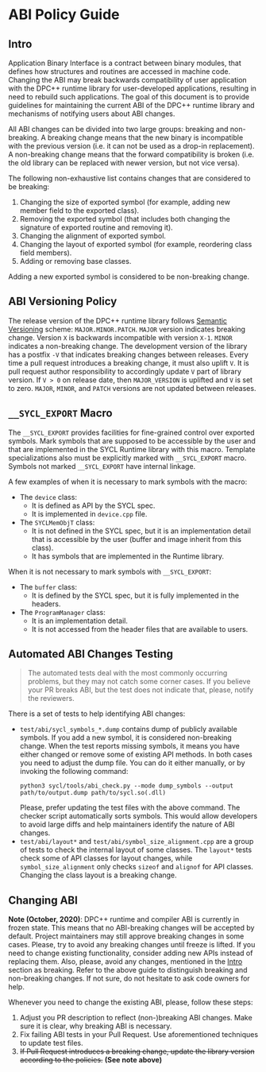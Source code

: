 # ABI Policy Guide

## Intro

Application Binary Interface is a contract between binary modules, that defines
how structures and routines are accessed in machine code. Changing the ABI may
break backwards compatibility of user application with the DPC++ runtime library
for user-developed applications, resulting in need to rebuild such applications.
The goal of this document is to provide guidelines for maintaining the current
ABI of the DPC++ runtime library and mechanisms of notifying users about ABI
changes.

All ABI changes can be divided into two large groups: breaking and non-breaking.
A breaking change means that the new binary is incompatible with the previous
version (i.e. it can not be used as a drop-in replacement). A non-breaking
change means that the forward compatibility is broken (i.e. the old library
can be replaced with newer version, but not vice versa).

The following non-exhaustive list contains changes that are considered to be
breaking:

1. Changing the size of exported symbol (for example, adding new member field
   to the exported class).
1. Removing the exported symbol (that includes both changing the signature of
   exported routine and removing it).
1. Changing the alignment of exported symbol.
1. Changing the layout of exported symbol (for example, reordering class field
   members).
1. Adding or removing base classes.

Adding a new exported symbol is considered to be non-breaking change.

## ABI Versioning Policy

The release version of the DPC++ runtime library follows
[Semantic Versioning](https://semver.org/) scheme: `MAJOR.MINOR.PATCH`. `MAJOR`
version indicates breaking change. Version `X` is backwards incompatible with
version `X-1`. `MINOR` indicates a non-breaking change. The development version
of the library has a postfix `-V` that indicates breaking changes between
releases. Every time a pull request introduces a breaking change, it must also
uplift `V`. It is pull request author responsibility to accordingly update
`V` part of library version. If `V > 0` on release date, then `MAJOR_VERSION`
is uplifted and `V` is set to zero. `MAJOR`, `MINOR`, and `PATCH` versions are
not updated between releases.

## `__SYCL_EXPORT` Macro

The `__SYCL_EXPORT` provides facilities for fine-grained control over exported
symbols. Mark symbols that are supposed to be accessible by the user and that
are implemented in the SYCL Runtime library with this macro. Template
specializations also must be explicitly marked with `__SYCL_EXPORT` macro.
Symbols not marked `__SYCL_EXPORT` have internal linkage.

A few examples of when it is necessary to mark symbols with the macro:

* The `device` class:
  - It is defined as API by the SYCL spec.
  - It is implemented in `device.cpp` file.
* The `SYCLMemObjT` class:
  - It is not defined in the SYCL spec, but it is an implementation detail that
    is accessible by the user (buffer and image inherit from this class).
  - It has symbols that are implemented in the Runtime library.

When it is not necessary to mark symbols with `__SYCL_EXPORT`:
* The `buffer` class:
  - It is defined by the SYCL spec, but it is fully implemented in the headers.
* The `ProgramManager` class:
  - It is an implementation detail.
  - It is not accessed from the header files that are available to users.

## Automated ABI Changes Testing

> The automated tests deal with the most commonly occurring problems, but they
> may not catch some corner cases. If you believe your PR breaks ABI, but the
> test does not indicate that, please, notify the reviewers.

There is a set of tests to help identifying ABI changes:

* `test/abi/sycl_symbols_*.dump` contains dump of publicly available symbols.
  If you add a new symbol, it is considered non-breaking change. When the test
  reports missing symbols, it means you have either changed or remove some of
  existing API methods. In both cases you need to adjust the dump file. You
  can do it either manually, or by invoking the following command:
  ```shell
  python3 sycl/tools/abi_check.py --mode dump_symbols --output path/to/output.dump path/to/sycl.so(.dll)
  ```
  Please, prefer updating the test files with the above command. The checker
  script automatically sorts symbols. This would allow developers to avoid
  large diffs and help maintainers identify the nature of ABI changes.
* `test/abi/layout*` and `test/abi/symbol_size_alignment.cpp` are a group of 
  tests to check the internal layout of some classes. The `layout*` tests check 
  some of API classes for layout changes, while `symbol_size_alignment` only 
  checks `sizeof` and `alignof` for API classes. Changing the class layout is a 
  breaking change.

## Changing ABI

**Note (October, 2020)**: DPC++ runtime and compiler ABI is currently in frozen
state. This means that no ABI-breaking changes will be accepted by default.
Project maintainers may still approve breaking changes in some cases. Please,
try to avoid any breaking changes until freeze is lifted. If you need to change
existing functionality, consider adding new APIs instead of replacing them.
Also, please, avoid any changes, mentioned in the [Intro](#intro) section as
breaking. Refer to the above guide to distinguish breaking and non-breaking
changes. If not sure, do not hesitate to ask code owners for help.

Whenever you need to change the existing ABI, please, follow these steps:

1. Adjust you PR description to reflect (non-)breaking ABI changes. Make sure
   it is clear, why breaking ABI is necessary.
2. Fix failing ABI tests in your Pull Request. Use aforementioned techniques to
   update test files.
3. ~~If Pull Request introduces a breaking change, update the library version~~
   ~~according to the policies.~~ **(See note above)**
